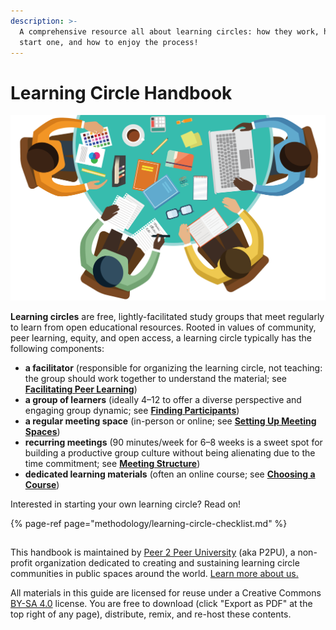 ```yaml
---
description: >-
  A comprehensive resource all about learning circles: how they work, how to
  start one, and how to enjoy the process!
---
```


# Learning Circle Handbook

![](.gitbook/assets/learningcircle-crop.png)

**Learning circles** are free, lightly-facilitated study groups that meet regularly to learn from open educational resources. Rooted in values of community, peer learning, equity, and open access, a learning circle typically has the following components: 

* **a facilitator** \(responsible for organizing the learning circle, not teaching: the group should work together to understand the material; see [**Facilitating Peer Learning**](facilitation/facilitation-basics.md)\)
* **a group of learners** \(ideally 4–12 to offer a diverse perspective and engaging group dynamic; see [**Finding Participants**](facilitation/promotion-and-outreach.md)\)
* **a regular meeting space** \(in-person or online; see [**Setting Up Meeting Spaces**](facilitation/set-up-your-space.md)\)
* **recurring meetings** \(90 minutes/week for 6–8 weeks is a sweet spot for building a productive group culture without being alienating due to the time commitment; see [**Meeting Structure**](methodology/learning-circle-structure.md)\)
* **dedicated learning materials** \(often an online course; see [**Choosing a Course**](courses/choosing-courses.md)\) 

Interested in starting your own learning circle? Read on!

{% page-ref page="methodology/learning-circle-checklist.md" %}

## 

This handbook is maintained by [Peer 2 Peer University](https://www.p2pu.org/en/) \(aka P2PU\), a non-profit organization dedicated to creating and sustaining learning circle communities in public spaces around the world. [Learn more about us.](https://www.p2pu.org/en/about/)

All materials in this guide are licensed for reuse under a Creative Commons [BY-SA 4.0](https://creativecommons.org/licenses/by-sa/4.0/legalcode) license. You are free to download \(click "Export as PDF" at the top right of any page\), distribute, remix, and re-host these contents.

